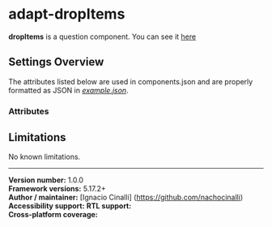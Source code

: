 # adapt-dropItems
 **dropItems** is a question component. You can see it [here](https://adaptlearning-no-core.web.app/#/id/qo-15)

## Settings Overview
The attributes listed below are used in components.json and are properly formatted as JSON in  [*example.json*](https://github.com/nachocinalli/adapt-dropItems/blob/master/example.json).

### Attributes


## Limitations

No known limitations.

----------------------------
**Version number:**  1.0.0  
**Framework versions:** 5.17.2+  
**Author / maintainer:** [Ignacio Cinalli] (https://github.com/nachocinalli)  
**Accessibility support:** 
**RTL support:**   
**Cross-platform coverage:** 